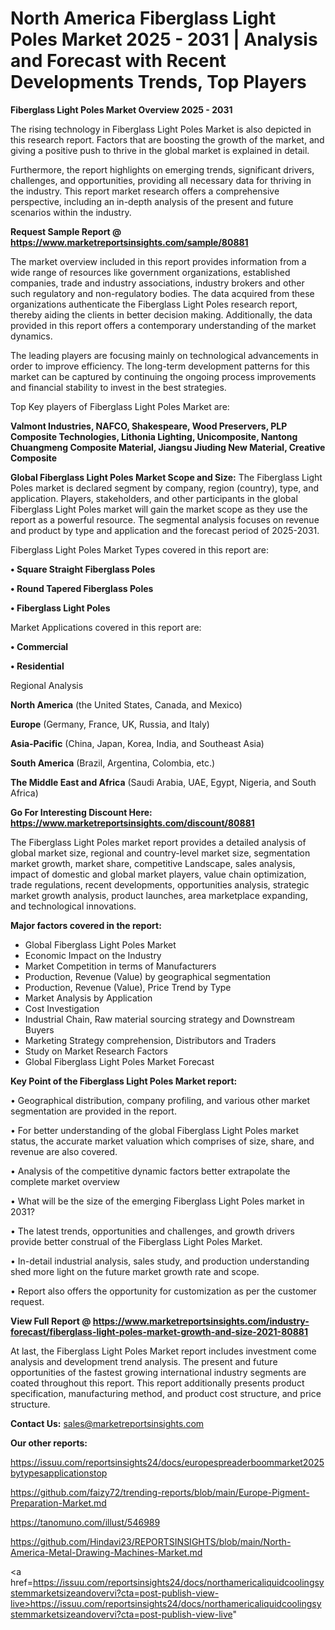 # North America Fiberglass Light Poles Market 2025 - 2031 | Analysis and Forecast with Recent Developments Trends, Top Players

<Strong> Fiberglass Light Poles Market Overview 2025 - 2031</strong>

The rising technology in Fiberglass Light Poles Market is also depicted in this research report. Factors that are boosting the growth of the market, and giving a positive push to thrive in the global market is explained in detail.

Furthermore, the report highlights on emerging trends, significant drivers, challenges, and opportunities, providing all necessary data for thriving in the industry. This report market research offers a comprehensive perspective, including an in-depth analysis of the present and future scenarios within the industry.

<strong>Request Sample Report @ <a href=https://www.marketreportsinsights.com/sample/80881>https://www.marketreportsinsights.com/sample/80881</a></strong>

The market overview included in this report provides information from a wide range of resources like government organizations, established companies, trade and industry associations, industry brokers and other such regulatory and non-regulatory bodies. The data acquired from these organizations authenticate the Fiberglass Light Poles research report, thereby aiding the clients in better decision making. Additionally, the data provided in this report offers a contemporary understanding of the market dynamics.

The leading players are focusing mainly on technological advancements in order to improve efficiency. The long-term development patterns for this market can be captured by continuing the ongoing process improvements and financial stability to invest in the best strategies.

Top Key players of Fiberglass Light Poles Market are:

<strong>Valmont Industries, NAFCO, Shakespeare, Wood Preservers, PLP Composite Technologies, Lithonia Lighting, Unicomposite, Nantong Chuangmeng Composite Material, Jiangsu Jiuding New Material, Creative Composite</strong>

<strong><b>Global Fiberglass Light Poles Market Scope and Size:</b></strong>
The Fiberglass Light Poles market is declared segment by company, region (country), type, and application. Players, stakeholders, and other participants in the global Fiberglass Light Poles market will gain the market scope as they use the report as a powerful resource. The segmental analysis focuses on revenue and product by type and application and the forecast period of 2025-2031.

Fiberglass Light Poles Market Types covered in this report are:

<strong>• Square Straight Fiberglass Poles

• Round Tapered Fiberglass Poles

• Fiberglass Light Poles</strong>

Market Applications covered in this report are:

<strong>• Commercial

• Residential</strong> 

Regional Analysis

<strong>North America</strong> (the United States, Canada, and Mexico)

<strong>Europe</strong> (Germany, France, UK, Russia, and Italy)

<strong>Asia-Pacific</strong> (China, Japan, Korea, India, and Southeast Asia)

<strong>South America</strong> (Brazil, Argentina, Colombia, etc.)

<strong>The Middle East and Africa</strong> (Saudi Arabia, UAE, Egypt, Nigeria, and South Africa)

<strong>Go For Interesting Discount Here: <a href=https://www.marketreportsinsights.com/discount/80881>https://www.marketreportsinsights.com/discount/80881</a></strong>

The Fiberglass Light Poles market report provides a detailed analysis of global market size, regional and country-level market size, segmentation market growth, market share, competitive Landscape, sales analysis, impact of domestic and global market players, value chain optimization, trade regulations, recent developments, opportunities analysis, strategic market growth analysis, product launches, area marketplace expanding, and technological innovations.

<strong><b>Major factors covered in the report:</b></strong>
<ul>
  <li>Global Fiberglass Light Poles Market </li>
  <li>Economic Impact on the Industry</li>
  <li>Market Competition in terms of Manufacturers</li>
  <li>Production, Revenue (Value) by geographical segmentation</li>
  <li>Production, Revenue (Value), Price Trend by Type</li>
  <li>Market Analysis by Application</li>
  <li>Cost Investigation</li>
  <li>Industrial Chain, Raw material sourcing strategy and Downstream Buyers</li>
  <li>Marketing Strategy comprehension, Distributors and Traders</li>
  <li>Study on Market Research Factors</li>
  <li>Global Fiberglass Light Poles Market Forecast</li>
</ul>

<strong><b>Key Point of the Fiberglass Light Poles Market report:</b></strong>

• Geographical distribution, company profiling, and various other market segmentation are provided in the report.

• For better understanding of the global Fiberglass Light Poles market status, the accurate market valuation which comprises of size, share, and revenue are also covered.

• Analysis of the competitive dynamic factors better extrapolate the complete market overview

• What will be the size of the emerging Fiberglass Light Poles market in 2031?

• The latest trends, opportunities and challenges, and growth drivers provide better construal of the Fiberglass Light Poles Market.

• In-detail industrial analysis, sales study, and production understanding shed more light on the future market growth rate and scope.

• Report also offers the opportunity for customization as per the customer request.

<strong><b>View Full Report @ <a href=https://www.marketreportsinsights.com/industry-forecast/fiberglass-light-poles-market-growth-and-size-2021-80881>https://www.marketreportsinsights.com/industry-forecast/fiberglass-light-poles-market-growth-and-size-2021-80881</a></b></strong>


At last, the Fiberglass Light Poles Market report includes investment come analysis and development trend analysis. The present and future opportunities of the fastest growing international industry segments are coated throughout this report. This report additionally presents product specification, manufacturing method, and product cost structure, and price structure.

<strong>Contact Us:</strong>
sales@marketreportsinsights.com

<strong>Our other reports:</strong>

<a href=https://issuu.com/reportsinsights24/docs/europespreaderboommarket2025bytypesapplicationstop>https://issuu.com/reportsinsights24/docs/europespreaderboommarket2025bytypesapplicationstop</a>

<a href=https://github.com/faizy72/trending-reports/blob/main/Europe-Pigment-Preparation-Market.md>https://github.com/faizy72/trending-reports/blob/main/Europe-Pigment-Preparation-Market.md</a>

<a href=https://tanomuno.com/illust/546989>https://tanomuno.com/illust/546989</a>

<a href=https://github.com/Hindavi23/REPORTSINSIGHTS/blob/main/North-America-Metal-Drawing-Machines-Market.md>https://github.com/Hindavi23/REPORTSINSIGHTS/blob/main/North-America-Metal-Drawing-Machines-Market.md</a>

<a href=https://issuu.com/reportsinsights24/docs/northamericaliquidcoolingsystemmarketsizeandovervi?cta=post-publish-view-live>https://issuu.com/reportsinsights24/docs/northamericaliquidcoolingsystemmarketsizeandovervi?cta=post-publish-view-live</a>"
